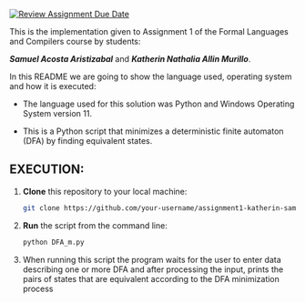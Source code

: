 [![Review Assignment Due Date](https://classroom.github.com/assets/deadline-readme-button-22041afd0340ce965d47ae6ef1cefeee28c7c493a6346c4f15d667ab976d596c.svg)](https://classroom.github.com/a/Ts0Me_yD)

This is the implementation given to Assignment 1 of the Formal Languages and Compilers course by students:

***Samuel Acosta Aristizabal*** and ***Katherin Nathalia Allin Murillo***.



In this README we are going to show the language used, operating system and how it is executed:

- The language used for this solution was Python and Windows Operating System version 11.

- This is a Python script that minimizes a deterministic finite automaton (DFA) by finding equivalent states. 

## EXECUTION:

1. **Clone** this repository to your local machine:
   ```bash
   git clone https://github.com/your-username/assignment1-katherin-samuel.git
   
2. **Run** the script from the command line:
   ```bash
   python DFA_m.py
   
3.	When running this script the program waits for the user to enter data describing one or more DFA and after processing the input, prints the pairs of states that are equivalent according to the DFA minimization process
